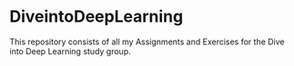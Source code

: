 # DiveintoDeepLearning

This repository consists of all my Assignments and Exercises for the Dive into Deep Learning study group. 
